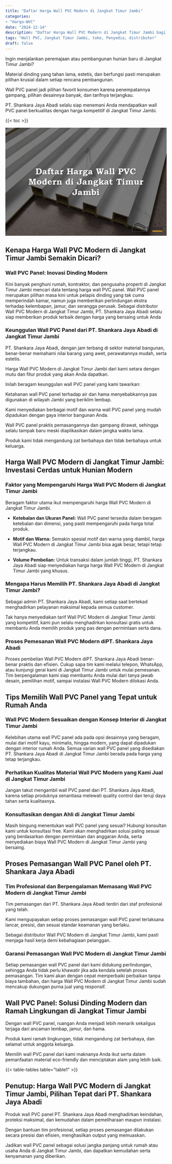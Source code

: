 ```yaml
---
title: "Daftar Harga Wall PVC Modern di Jangkat Timur Jambi"
categories: 
- "Harga-WVC"
date: "2024-12-14"
description: "Daftar Harga Wall PVC Modern di Jangkat Timur Jambi bagi tempat tinggal, office, dan gerai. Material terbaik, beragam motif, pilihan warna elegan, dengan servis instalasi dikerjakan oleh tenaga ahli berpengalaman serta jaminan resmi!|Servis distribusi Wall PVC Modern di Jangkat Timur Jambi untuk kebutuhan tempat tinggal, office, atau ritel, beserta produk terbaik dan instalasi oleh teknisi profesional dan jaminan resmi.|Pilihan Wall PVC Modern di Jangkat Timur Jambi yang andal bagi hunian, kantor, dan toko, bersama material unggulan dan penempatan dikerjakan oleh tenaga ahli berpengalaman serta kepastian resmi.|Penyediaan Wall PVC Modern di Jangkat Timur Jambi untuk tempat tinggal, kantor, serta toko, beserta produk terbaik dan penempatan oleh teknisi berpengalaman, dilengkapi beserta kepastian resmi.}"
tags: "Wall PVC, Jangkat Timur Jambi, toko, Penyedia, distributor"
draft: false
---
```


Ingin menjalankan peremajaan atau pembangunan hunian baru di Jangkat Timur Jambi?

Material dinding yang tahan lama, estetis, dan berfungsi pasti merupakan pilihan krusial dalam setiap rencana pembangunan.

Wall PVC panel jadi pilihan favorit konsumen karena penempatannya gampang, pilihan desainnya banyak, dan tarifnya terjangkau.

PT. Shankara Jaya Abadi selalu siap menemani Anda mendapatkan wall PVC panel berkualitas dengan harga kompetitif di Jangkat Timur Jambi.

{{< toc >}}

![Daftar Harga Wall PVC Modern di Jangkat Timur Jambi](/images/Harga-WVC/Daftar-Harga-Wall-PVC-Modern-di-Jangkat-Timur-Jambi.png)


## Kenapa Harga Wall PVC Modern di Jangkat Timur Jambi Semakin Dicari?

### Wall PVC Panel: Inovasi Dinding Modern

Kini banyak penghuni rumah, kontraktor, dan pengusaha properti di Jangkat Timur Jambi mencari data tentang harga wall PVC panel. Wall PVC panel merupakan pilihan masa kini untuk pelapis dinding yang tak cuma memperindah kamar, namun juga memberikan perlindungan ekstra terhadap kelembapan, jamur, dan serangga perusak. Sebagai distributor Wall PVC Modern di Jangkat Timur Jambi, PT. Shankara Jaya Abadi selalu siap memberikan produk terbaik dengan harga yang bersaing untuk Anda

### Keunggulan Wall PVC Panel dari PT. Shankara Jaya Abadi di Jangkat Timur Jambi

PT. Shankara Jaya Abadi, dengan jam terbang di sektor material bangunan, benar-benar memahami nilai barang yang awet, perawatannya mudah, serta estetis.

Harga Wall PVC Modern di Jangkat Timur Jambi dari kami setara dengan mutu dan fitur produk yang akan Anda dapatkan.

Inilah beragam keunggulan wall PVC panel yang kami tawarkan:

Ketahanan wall PVC panel terhadap air dan hama menyebabkannya pas digunakan di wilayah Jambi yang beriklim lembap.

Kami menyediakan berbagai motif dan warna wall PVC panel yang mudah dipadukan dengan gaya interior bangunan Anda.

Wall PVC panel praktis pemasangannya dan gampang dirawat, sehingga selalu tampak baru meski diaplikasikan dalam jangka waktu lama.

Produk kami tidak mengandung zat berbahaya dan tidak berbahaya untuk keluarga.

## Harga Wall PVC Modern di Jangkat Timur Jambi: Investasi Cerdas untuk Hunian Modern

### Faktor yang Mempengaruhi Harga Wall PVC Modern di Jangkat Timur Jambi

Beragam faktor utama ikut mempengaruhi harga Wall PVC Modern di Jangkat Timur Jambi.

- **Ketebalan dan Ukuran Panel:** Wall PVC panel tersedia dalam beragam ketebalan dan dimensi, yang pasti mempengaruhi pada harga total produk.

- **Motif dan Warna:** Semakin spesial motif dan warna yang diambil, harga Wall PVC Modern di Jangkat Timur Jambi bisa agak besar, tetapi tetap terjangkau.

- **Volume Pembelian:** Untuk transaksi dalam jumlah tinggi, PT. Shankara Jaya Abadi siap menyediakan harga harga Wall PVC Modern di Jangkat Timur Jambi yang khusus.

### Mengapa Harus Memilih PT. Shankara Jaya Abadi di Jangkat Timur Jambi?

Sebagai admin PT. Shankara Jaya Abadi, kami setiap saat bertekad menghadirkan pelayanan maksimal kepada semua customer.

Tak hanya menyediakan tarif Wall PVC Modern di Jangkat Timur Jambi yang kompetitif, kami pun selalu menghadirkan konsultasi gratis untuk membantu Anda memilih produk yang pas dengan permintaan serta dana.

### Proses Pemesanan Wall PVC Modern diPT. Shankara Jaya Abadi

Proses pembelian Wall PVC Modern diPT. Shankara Jaya Abadi benar-benar praktis dan efisien. Cukup sapa tim kami melalui telepon, WhatsApp, atau kunjungi gerai kami di Jangkat Timur Jambi untuk mulai pemesanan. Tim berpengalaman kami siap membantu Anda mulai dari tanya jawab desain, pemilihan motif, sampai instalasi Wall PVC Modern dilokasi Anda.

## Tips Memilih Wall PVC Panel yang Tepat untuk Rumah Anda

### Wall PVC Modern Sesuaikan dengan Konsep Interior di Jangkat Timur Jambi

Kelebihan utama wall PVC panel ada pada opsi desainnya yang beragam, mulai dari motif kayu, minimalis, hingga modern, yang dapat dipadukan dengan interior rumah Anda. Semua varian wall PVC panel yang disediakan PT. Shankara Jaya Abadi di Jangkat Timur Jambi berada pada harga yang tetap terjangkau.

### Perhatikan Kualitas Material Wall PVC Modern yang Kami Jual di Jangkat Timur Jambi

Jangan takut mengambil wall PVC panel dari PT. Shankara Jaya Abadi, karena setiap produknya senantiasa melewati quality control dan teruji daya tahan serta kualitasnya.

### Konsultasikan dengan Ahli di Jangkat Timur Jambi

Masih bingung menentukan wall PVC panel yang sesuai? Hubungi konsultan kami untuk konsultasi free. Kami akan menghadirkan solusi paling sesuai yang berdasarkan dengan permintaan dan anggaran Anda, serta menyediakan biaya Wall PVC Modern di Jangkat Timur Jambi yang bersaing.

## Proses Pemasangan Wall PVC Panel oleh PT. Shankara Jaya Abadi

### Tim Profesional dan Berpengalaman Memasang Wall PVC Modern di Jangkat Timur Jambi

Tim pemasangan dari PT. Shankara Jaya Abadi terdiri dari staf profesional yang telah.

Kami mengupayakan setiap proses pemasangan wall PVC panel terlaksana lancar, presisi, dan sesuai standar keamanan yang berlaku.

Sebagai distributor Wall PVC Modern di Jangkat Timur Jambi, kami pasti menjaga hasil kerja demi kebahagiaan pelanggan.

### Garansi Pemasangan Wall PVC Modern di Jangkat Timur Jambi

Setiap pemasangan wall PVC panel dari kami didukung perlindungan, sehingga Anda tidak perlu khawatir jika ada kendala setelah proses pemasangan. Tim kami akan dengan cepat memperbaiki perbaikan tanpa biaya tambahan, dan harga Wall PVC Modern di Jangkat Timur Jambi sudah mencakup dukungan purna jual yang responsif.

## Wall PVC Panel: Solusi Dinding Modern dan Ramah Lingkungan di Jangkat Timur Jambi

Dengan wall PVC panel, ruangan Anda menjadi lebih menarik sekaligus terjaga dari ancaman lembap, jamur, dan hama.

Produk kami ramah lingkungan, tidak mengandung zat berbahaya, dan selamat untuk anggota keluarga.

Memilih wall PVC panel dari kami maknanya Anda ikut serta dalam pemanfaatan material eco-friendly dan menciptakan alam yang lebih baik.

{{< table-tables table="table1" >}}

## Penutup: Harga Wall PVC Modern di Jangkat Timur Jambi, Pilihan Tepat dari PT. Shankara Jaya Abadi

Produk wall PVC panel PT. Shankara Jaya Abadi menghadirkan keindahan, proteksi maksimal, dan kemudahan dalam pemeliharaan maupun instalasi.

Dengan bantuan tim profesional, setiap proses pemasangan dilakukan secara presisi dan efisien, menghasilkan output yang memuaskan.

Jadikan wall PVC panel sebagai solusi jangka panjang untuk rumah atau usaha Anda di Jangkat Timur Jambi, dan dapatkan kemudahan serta kenyamanan yang diberikan.